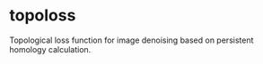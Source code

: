 # topoloss
Topological loss function for image denoising based on persistent homology calculation.


